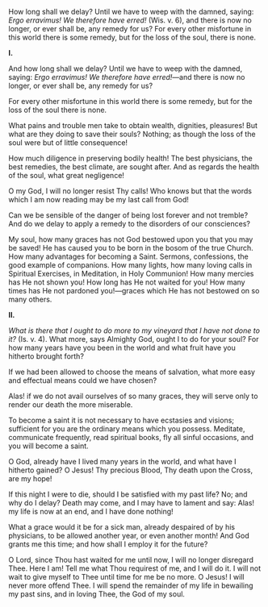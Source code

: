 
How long shall we delay? Until we have to weep with the damned, saying: *Ergo erravimus! We therefore have erred!* (Wis. v. 6), and there is now no longer, or ever shall be, any remedy for us? For every other misfortune in this world there is some remedy, but for the loss of the soul, there is none.

**I\.**

And how long shall we delay? Until we have to weep with the damned, saying: *Ergo erravimus! We therefore have erred!*—and there is now no longer, or ever shall be, any remedy for us?

For every other misfortune in this world there is some remedy, but for the loss of the soul there is none.

What pains and trouble men take to obtain wealth, dignities, pleasures! But what are they doing to save their souls? Nothing; as though the loss of the soul were but of little consequence!

How much diligence in preserving bodily health! The best physicians, the best remedies, the best climate, are sought after. And as regards the health of the soul, what great negligence!

O my God, I will no longer resist Thy calls! Who knows but that the words which I am now reading may be my last call from God!

Can we be sensible of the danger of being lost forever and not tremble? And do we delay to apply a remedy to the disorders of our consciences?

My soul, how many graces has not God bestowed upon you that you may be saved! He has caused you to be born in the bosom of the true Church. How many advantages for becoming a Saint. Sermons, confessions, the good example of companions. How many lights, how many loving calls in Spiritual Exercises, in Meditation, in Holy Communion! How many mercies has He not shown you! How long has He not waited for you! How many times has He not pardoned you!—graces which He has not bestowed on so many others.

**II\.**

*What is there that I ought to do more to my vineyard that I have not done to it?* (Is. v. 4). What more, says Almighty God, ought I to do for your soul? For how many years have you been in the world and what fruit have you hitherto brought forth?

If we had been allowed to choose the means of salvation, what more easy and effectual means could we have chosen?

Alas! if we do not avail ourselves of so many graces, they will serve only to render our death the more miserable.

To become a saint it is not necessary to have ecstasies and visions; sufficient for you are the ordinary means which you possess. Meditate, communicate frequently, read spiritual books, fly all sinful occasions, and you will become a saint.

O God, already have I lived many years in the world, and what have I hitherto gained? O Jesus! Thy precious Blood, Thy death upon the Cross, are my hope!

If this night I were to die, should I be satisfied with my past life? No; and why do I delay? Death may come, and I may have to lament and say: Alas! my life is now at an end, and I have done nothing!

What a grace would it be for a sick man, already despaired of by his physicians, to be allowed another year, or even another month! And God grants me this time; and how shall I employ it for the future?

O Lord, since Thou hast waited for me until now, I will no longer disregard Thee. Here I am! Tell me what Thou requirest of me, and I will do it. I will not wait to give myself to Thee until time for me be no more. O Jesus! I will never more offend Thee. I will spend the remainder of my life in bewailing my past sins, and in loving Thee, the God of my soul.

